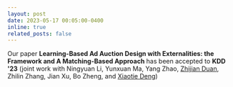 ```yaml
---
layout: post
date: 2023-05-17 00:05:00-0400
inline: true
related_posts: false
---
```



Our paper **Learning-Based Ad Auction Design with Externalities: the Framework and A Matching-Based Approach** has been accepted to **KDD '23** (joint work with Ningyuan Li, Yunxuan Ma, Yang Zhao, <a href="https://zjduan.github.io/">Zhijian Duan</a>, Zhilin Zhang, Jian Xu, Bo Zheng, and <a href="https://cfcs.pku.edu.cn/english/people/faculty/xiaotiedeng/index.htm" target="_blank">Xiaotie Deng</a>)
